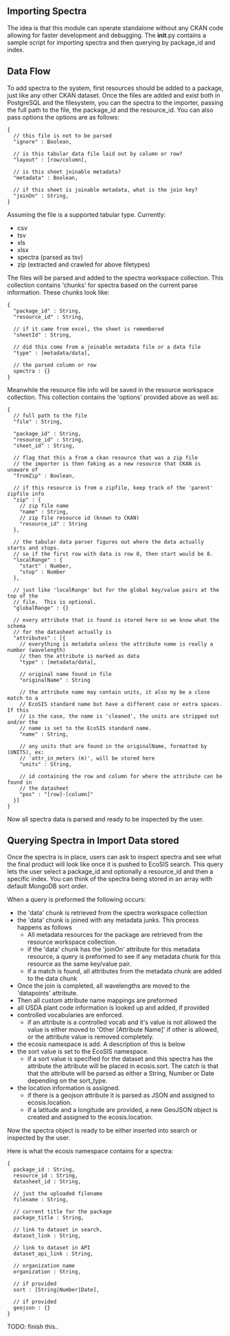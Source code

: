 ## Importing Spectra

The idea is that this module can operate standalone without any CKAN code allowing
for faster development and debugging.  The __init__.py contains a sample script
for importing spectra and then querying by package_id and index.

## Data Flow

To add spectra to the system, first resources should be added to a package, just
like any other CKAN dataset.  Once the files are added and exist both in PostgreSQL
and the filesystem, you can the spectra to the importer, passing the full path
to the file, the package_id and the resource_id.  You can also pass options the
options are as follows:

```
{
  // this file is not to be parsed
  "ignore" : Boolean,

  // is this tabular data file laid out by column or row?
  "layout" : [row/column],

  // is this sheet joinable metadata?
  "metadata" : Boolean,

  // if this sheet is joinable metadata, what is the join key?
  "joinOn" : String,
}
```

Assuming the file is a supported tabular type.  Currently:
 - csv
 - tsv
 - xls
 - xlsx
 - spectra (parsed as tsv)
 - zip (extracted and crawled for above filetypes)

The files will be parsed and added to the spectra workspace collection.  This
collection contains 'chunks' for spectra based on the current parse information.
These chunks look like:

```
{
  "package_id" : String,
  "resource_id" : String,

  // if it came from excel, the sheet is remembered
  "sheetId" : String,

  // did this come from a joinable metadata file or a data file
  "type" : [metadata/data],

  // the parsed column or row
  spectra : {}
}
```

Meanwhile the resource file info will be saved in the resource workspace collection.
This collection contains the 'options' provided above as well as:
```
{
  // full path to the file
  "file" : String,

  "package_id" : String,
  "resource_id" : String,
  "sheet_id" : String,

  // flag that this a from a ckan resource that was a zip file
  // the importer is then faking as a new resource that CKAN is unaware of
  "fromZip" : Boolean,

  // if this resource is from a zipfile, keep track of the 'parent' zipfile info
  "zip" : {
    // zip file name
    "name" : String,
    // zip file resource id (known to CKAN)
    "resource_id" : String
  },

  // the tabular data parser figures out where the data actually starts and stops.
  // so if the first row with data is row 8, then start would be 8.
  "localRange" : {
    "start" : Number,
    "stop" : Number
  },

  // just like 'localRange' but for the global key/value pairs at the top of the
  // file.  This is optional.
  "globalRange" : {}

  // every attribute that is found is stored here so we know what the schema
  // for the datasheet actually is
  "attributes" : [{
    // everything is metadata unless the attribute name is really a number (wavelength)
    // then the attribute is marked as data
    "type" : [metadata/data],

    // original name found in file
    "originalName" : String

    // the attribute name may contain units, it also my be a close match to a
    // EcoSIS standard name but have a different case or extra spaces.  If this
    // is the case, the name is 'cleaned', the units are stripped out and/or the
    // name is set to the EcoSIS standard name.
    "name" : String,

    // any units that are found in the originalName, formatted by (UNITS), ex:
    // 'attr_in_meters (m)', will be stored here
    "units" : String,

    // id containing the row and column for where the attribute can be found in
    // the datasheet
    "pos" : "[row]-[column]"
  }]
}
```

Now all spectra data is parsed and ready to be inspected by the user.

## Querying Spectra in Import Data stored

Once the spectra is in place, users can ask to inspect spectra and see what the
final product will look like once it is pushed to EcoSIS search.  This query lets
the user select a package_id and optionally a resource_id and then a specific index.
You can think of the spectra being stored in an array with default MongoDB sort
order.

When a query is preformed the following occurs:
- the 'data' chunk is retrieved from the spectra workspace collection
- the 'data' chunk is joined with any metadata junks.  This process happens as follows
  - All metadata resources for the package are retrieved from the resource workspace collection.
  - if the 'data' chunk has the 'joinOn' attribute for this metadata resource, a query is preformed to see if any metadata chunk for this resource as the same key/value pair.
  - if a match is found, all attributes from the metadata chunk are added to the data chunk
- Once the join is completed, all wavelengths are moved to the 'datapoints' attribute.
- Then all custom attribute name mappings are preformed
- all USDA plant code information is looked up and added, if provided
- controlled vocabularies are enforced.
  - if an attribute is a controlled vocab and it's value is not allowed the value is either moved to 'Other [Attribute Name]' if other is allowed, or the attribute value is removed completely.
- the ecosis namespace is add.  A description of this is below
- the sort value is set to the EcoSIS namespace.
  - if a sort value is specified for the dataset and this spectra has the attribute the attribute will be placed in ecosis.sort.  The catch is that that the attribute will be parsed as either a String, Number or Date depending on the sort_type.
- the location information is assigned.
  - if there is a geojson attribute it is parsed as JSON and assigned to ecosis.location.
  - if a latitude and a longitude are provided, a new GeoJSON object is created and assigned to the ecosis.location.

Now the spectra object is ready to be either inserted into search or inspected by
the user.

Here is what the ecosis namespace contains for a spectra:
```
{
  package_id : String,
  resource_id : String,
  datasheet_id : String,

  // just the uploaded filename
  filename : String,

  // current title for the package
  package_title : String,

  // link to dataset in search,
  dataset_link : String,

  // link to dataset in API
  dataset_api_link : String,

  // organization name
  organization : String,

  // if provided
  sort : [String|Number|Date],

  // if provided
  geojson : {}
}
```


 TODO: finish this..
